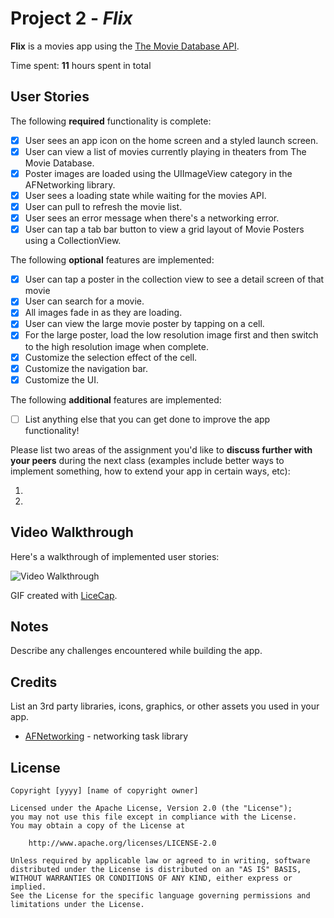 # Project 2 - *Flix*

**Flix** is a movies app using the [The Movie Database API](http://docs.themoviedb.apiary.io/#).

Time spent: **11** hours spent in total

## User Stories

The following **required** functionality is complete:

- [x] User sees an app icon on the home screen and a styled launch screen.
- [x] User can view a list of movies currently playing in theaters from The Movie Database.
- [x] Poster images are loaded using the UIImageView category in the AFNetworking library.
- [x] User sees a loading state while waiting for the movies API.
- [x] User can pull to refresh the movie list.
- [x] User sees an error message when there's a networking error.
- [x] User can tap a tab bar button to view a grid layout of Movie Posters using a CollectionView.

The following **optional** features are implemented:

- [x] User can tap a poster in the collection view to see a detail screen of that movie
- [x] User can search for a movie.
- [x] All images fade in as they are loading.
- [x] User can view the large movie poster by tapping on a cell.
- [x] For the large poster, load the low resolution image first and then switch to the high resolution image when complete.
- [x] Customize the selection effect of the cell.
- [x] Customize the navigation bar.
- [x] Customize the UI.

The following **additional** features are implemented:

- [ ] List anything else that you can get done to improve the app functionality!

Please list two areas of the assignment you'd like to **discuss further with your peers** during the next class (examples include better ways to implement something, how to extend your app in certain ways, etc):

1.
2.

## Video Walkthrough

Here's a walkthrough of implemented user stories:

<img src='http://i.imgur.com/link/to/your/gif/file.gif' title='Video Walkthrough' width='' alt='Video Walkthrough' />

GIF created with [LiceCap](http://www.cockos.com/licecap/).

## Notes

Describe any challenges encountered while building the app.

## Credits

List an 3rd party libraries, icons, graphics, or other assets you used in your app.

- [AFNetworking](https://github.com/AFNetworking/AFNetworking) - networking task library

## License

    Copyright [yyyy] [name of copyright owner]

    Licensed under the Apache License, Version 2.0 (the "License");
    you may not use this file except in compliance with the License.
    You may obtain a copy of the License at

        http://www.apache.org/licenses/LICENSE-2.0

    Unless required by applicable law or agreed to in writing, software
    distributed under the License is distributed on an "AS IS" BASIS,
    WITHOUT WARRANTIES OR CONDITIONS OF ANY KIND, either express or implied.
    See the License for the specific language governing permissions and
    limitations under the License.
